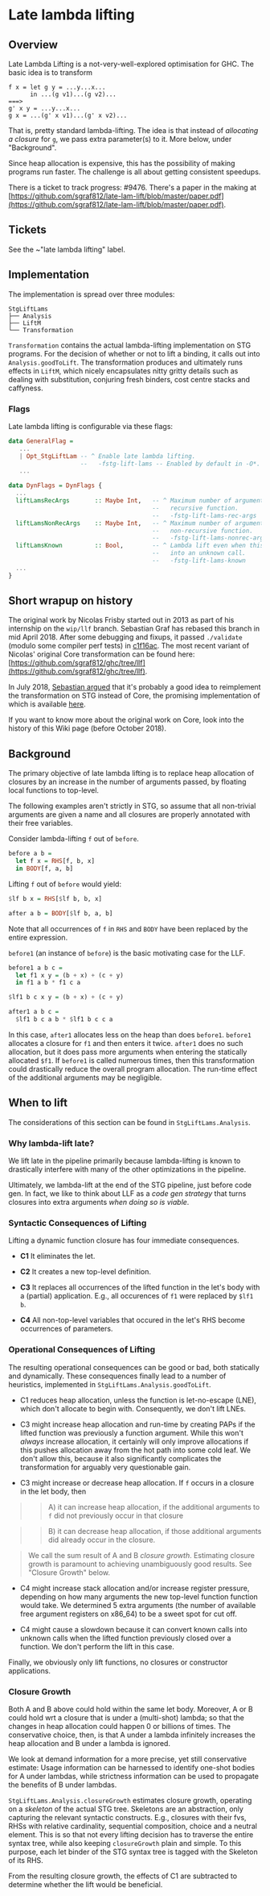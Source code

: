 # Late lambda lifting

## Overview


Late Lambda Lifting is a not-very-well-explored optimisation for GHC. The basic idea is to transform

```wiki
f x = let g y = ...y...x...
      in ...(g v1)...(g v2)...
===>
g' x y = ...y...x...
g x = ...(g' x v1)...(g' x v2)...
```


That is, pretty standard lambda-lifting.  The idea is that instead of *allocating a closure* for `g`, we pass extra parameter(s) to it.  More below, under "Background".


Since heap allocation is expensive, this has the possibility of making programs run faster.
The challenge is all about getting consistent speedups.


There is a ticket to track progress: #9476. There's a paper in the making at [https://github.com/sgraf812/late-lam-lift/blob/master/paper.pdf](https://github.com/sgraf812/late-lam-lift/blob/master/paper.pdf).

## Tickets

See the ~"late lambda lifting" label.


## Implementation


The implementation is spread over three modules:

```wiki
StgLiftLams
├── Analysis
├── LiftM
└── Transformation
```

`Transformation` contains the actual lambda-lifting implementation on STG 
programs. For the decision of whether or not to lift a binding, it calls out
into `Analysis.goodToLift`. The transformation produces and ultimately runs
effects in `LiftM`, which nicely encapsulates nitty gritty details such as
dealing with substitution, conjuring fresh binders, cost centre stacks and
caffyness.

### Flags


Late lambda lifting is configurable via these flags:

```haskell
data GeneralFlag =
   ...
   | Opt_StgLiftLam -- ^ Enable late lambda lifting. 
                    --   -fstg-lift-lams -- Enabled by default in -O*.
   ...

data DynFlags = DynFlags {
  ...
  liftLamsRecArgs       :: Maybe Int,   -- ^ Maximum number of arguments after lambda lifting a
                                        --   recursive function.
                                        --   -fstg-lift-lams-rec-args
  liftLamsNonRecArgs    :: Maybe Int,   -- ^ Maximum number of arguments after lambda lifting a
                                        --   non-recursive function.
                                        --   -fstg-lift-lams-nonrec-args
  liftLamsKnown         :: Bool,        -- ^ Lambda lift even when this turns a known call
                                        --   into an unknown call.
                                        --   -fstg-lift-lams-known
  ...
}
```

## Short wrapup on history


The original work by Nicolas Frisby started out in 2013 as part of his internship on the `wip/llf` branch.
Sebastian Graf has rebased this branch in mid April 2018. After some debugging
and fixups, it passed `./validate` (modulo some compiler perf tests) in
[c1f16ac](https://github.com/sgraf812/ghc/tree/c1f16ac245ca8f8c8452a5b3c1f116237adcb577).
The most recent variant of Nicolas' original Core transformation can be found
here: [https://github.com/sgraf812/ghc/tree/llf](https://github.com/sgraf812/ghc/tree/llf).


In July 2018, [Sebastian argued](https://ghc.haskell.org/trac/ghc/ticket/9476#comment:15)
that it's probably a good idea to reimplement the transformation on STG instead
of Core, the promising implementation of which is available
[here](https://github.com/sgraf812/ghc/tree/9b9260c1d45d127edf9ebdfe04a3daaff24a9dea/compiler/simplStg/StgLiftLams).


If you want to know more about the original work on Core, look into the history
of this Wiki page (before October 2018).

## Background


The primary objective of late lambda lifting is to replace
heap allocation of closures by an increase in the number of arguments
passed, by floating local functions to top-level.


The following examples aren't strictly in STG, so assume that all
non-trivial arguments are given a name and all closures are properly
annotated with their free variables.


Consider lambda-lifting `f` out of `before`.

```haskell
before a b =
  let f x = RHS[f, b, x]
  in BODY[f, a, b]
```


Lifting `f` out of `before` would yield:

```haskell
$lf b x = RHS[$lf b, b, x]

after a b = BODY[$lf b, a, b]
```


Note that all occurrences of `f` in `RHS` and `BODY` have been
replaced by the entire expression.

`before1` (an instance of `before`) is the basic motivating case for
the LLF.

```haskell
before1 a b c =
  let f1 x y = (b + x) + (c + y)
  in f1 a b * f1 c a
```

```haskell
$lf1 b c x y = (b + x) + (c + y)

after1 a b c =
  $lf1 b c a b * $lf1 b c c a
```


In this case, `after1` allocates less on the heap than does
`before1`. `before1` allocates a closure for `f1` and then enters it
twice. `after1` does no such allocation, but it does pass more arguments
when entering the statically allocated `$f1`. If `before1` is called
numerous times, then this transformation could drastically reduce the
overall program allocation. The run-time effect of the additional
arguments may be negligible.

## When to lift


The considerations of this section can be found in `StgLiftLams.Analysis`.

### Why lambda-lift late?


We lift late in the pipeline primarily because lambda-lifting is known
to drastically interfere with many of the other optimizations in the pipeline.


Ultimately, we lambda-lift at the end of the STG pipeline, just before
code gen. In fact, we like to think about LLF as a *code gen strategy*
that turns closures into extra arguments *when doing so is viable*.

### Syntactic Consequences of Lifting



Lifting a dynamic function closure has four immediate consequences.

- **C1** It eliminates the let.

- **C2** It creates a new top-level definition.

- **C3** It replaces all occurrences of the lifted function in the let's
  body with a (partial) application. E.g., all occurences of `f1` were
  replaced by `$lf1 b`.

- **C4** All non-top-level variables that occured in the let's RHS become
  occurrences of parameters.


### Operational Consequences of Lifting


The resulting operational consequences can be good or bad, both statically and
dynamically. These consequences finally lead to a number of heuristics,
implemented in `StgLiftLams.Analysis.goodToLift`.

- C1 reduces heap allocation, unless the function is let-no-escape (LNE),
  which don't allocate to begin with. Consequently, we don't lift LNEs.

- C3 might increase heap allocation and run-time by creating PAPs if
  the lifted function was previously a function argument. While this won't
  *always* increase allocation, it certainly will only improve allocations
  if this pushes allocation away from the hot path into some cold leaf.
  We don't allow this, because it also significantly complicates the
  transformation for arguably very questionable gain.

- C3 might increase or decrease heap allocation. If `f` occurs in
  a closure in the let body, then

> > A) it can increase heap allocation, if the additional arguments to
> > `f` did not previously occur in that closure
> >
> >
>

>
> >
> >
> > B) it can decrease heap allocation, if those additional arguments
> > did already occur in the closure.
> >
> >
>

>
>
> We call the sum result of A and B *closure growth*. Estimating closure
> growth is paramount to achieving unambiguously good results.
> See "Closure Growth" below.
>
>

- C4 might increase stack allocation and/or increase register
  pressure, depending on how many arguments the new top-level function
  function would take. We determined 5 extra arguments (the number of
  available free argument registers on x86_64) to be a sweet spot for cut off.

- C4 might cause a slowdown because it can convert known calls into
  unknown calls when the lifted function previously closed over a
  function.
  We don't perform the lift in this case.


Finally, we obviously only lift functions, no closures or constructor
applications.

### Closure Growth


Both A and B above could hold within the same let body. Moreover, A or B
could hold wrt a closure that is under a (multi-shot) lambda; so that
the changes in heap allocation could happen 0 or billions of
times. The conservative choice, then, is that A under a lambda
infinitely increases the heap allocation and B under a lambda is
ignored.


We look at demand information for a more precise, yet still conservative
estimate: Usage information can be harnessed to identify one-shot bodies
for A under lambdas, while strictness information can be used to propagate
the benefits of B under lambdas.

`StgLiftLams.Analysis.closureGrowth` estimates closure growth, operating
on a *skeleton* of the actual STG tree. Skeletons are an abstraction, only
capturing the relevant syntactic constructs. E.g., closures with their fvs,
RHSs with relative cardinality, sequential composition, choice and a neutral
element.
This is so that not every lifting decision has to traverse the entire syntax
tree, while also keeping `closureGrowth` plain and simple. To this purpose, each
let binder of the STG syntax tree is tagged with the Skeleton of its RHS.


From the resulting closure growth, the effects of C1 are subtracted to determine
whether the lift would be beneficial.
